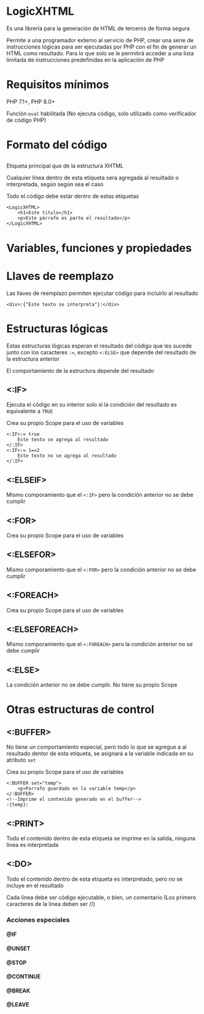# LogicXHTML

Es una librería para la generación de HTML de terceros de forma segura

Permite a una programador externo al servicio de PHP, crear una serie de instrucciones lógicas para ser ejecutadas por PHP con el fin de generar un HTML como resultado. 
Para lo que solo se le permitirá acceder a una lista limitada de instrucciones predefinidas en la aplicación de PHP

# Requisitos mínimos

PHP 7.1+, PHP 8.0+

Función `eval` habilitada (No ejecuta código, solo utilizado como verificador de código PHP)

# Formato del código

## <LogicXHTML>

Etiqueta principal que de la estructura XHTML

Cualquier línea dentro de esta etiqueta sera agregada al resultado o interpretada, según según sea el caso

Todo el código debe estár dentro de estas etiquetas

```xhtml
<LogicXHTML>
    <h1>Este título</h1>
    <p>Este párrafo es parte el resultado</p>
</LogicXHTML>
```

# Variables, funciones y propiedades

# Llaves de reemplazo

Las llaves de reemplazo permiten ejecutar código para incluirlo al resultado

```xhtml
<div>:{"Este texto se interpreta"}:</div>
```

# Estructuras lógicas

Estas estructuras lógicas esperan el resultado del código que les sucede junto con los caracteres `:=`, excepto `<:ELSE>` que depende del resultado de la estructura anterior

El comportamiento de la estructura depende del resultado

<a name="IF"></a>
## <:IF>

Ejecuta el código en su interior solo si la condición del resultado es equivalente a `TRUE`

Crea su propio Scope para el uso de variables

```xhtml
<:IF>:= true
    Este texto se agrega al resultado
</:IF>
<:IF>:= 1==2
    Este texto no se agrega al resultado
</:IF>
```

## <:ELSEIF>

Mismo comporamiento que el `<:IF>` pero la condición anterior no se debe cumplir

## <:FOR>

Crea su propio Scope para el uso de variables

## <:ELSEFOR>

Mismo comporamiento que el `<:FOR>` pero la condición anterior no se debe cumplir

## <:FOREACH>

Crea su propio Scope para el uso de variables

## <:ELSEFOREACH>

Mismo comporamiento que el `<:FOREACH>` pero la condición anterior no se debe cumplir

## <:ELSE>

La condición anterior no se debe cumplir. No tiene su propio Scope

# Otras estructuras de control

## <:BUFFER>

No tiene un comportamiento especial, pero todo lo que se agregue a al resultado dentor de esta etiqueta, se asignará a la variable indicada en su atributo `set`

Crea su propio Scope para el uso de variables

```xhtml
<:BUFFER set="temp">
    <p>Parrafo guardado en la variable temp</p>
</:BUFFER>
<!--Imprime el contenido generado en el buffer-->
:{temp}:
```

## <:PRINT>

Todo el contenido dentro de esta etiqueta se imprime en la salida, ninguna linea es interpretada

## <:DO>

Todo el contenido dentro de esta etiqueta es interpretado, pero no se incluye en el resultado

Cada línea debe ser código ejecutable, o bien, un comentario (Los primero caracteres de la linea deben ser //)

### Acciones especiales

#### @IF
#### @UNSET
#### @STOP
#### @CONTINUE
#### @BREAK
#### @LEAVE

